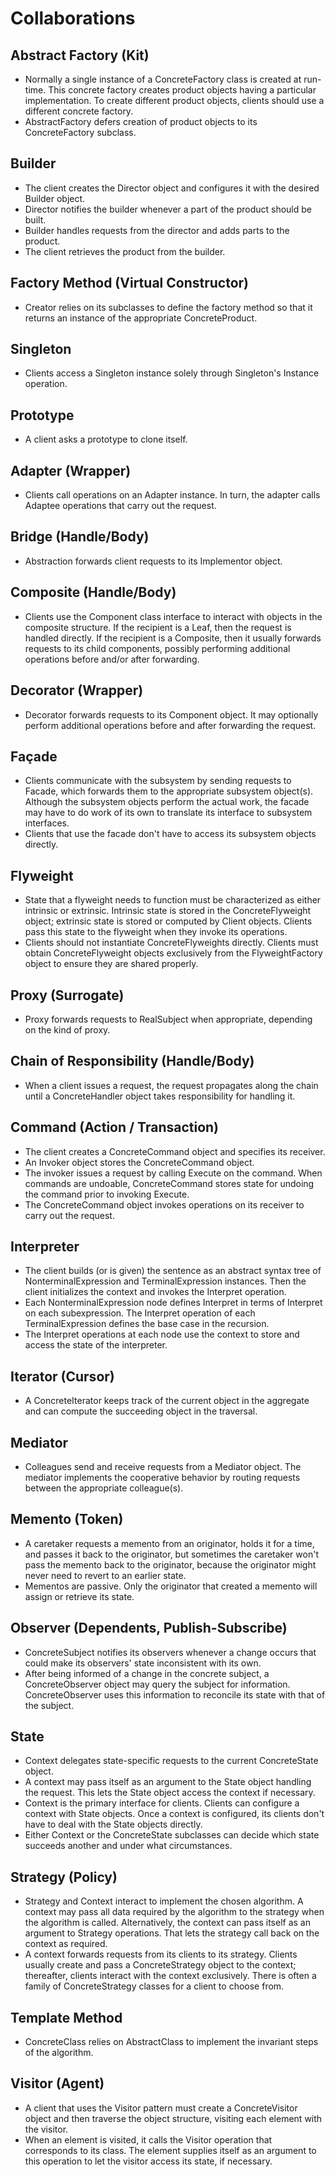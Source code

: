 # Collaborations #

## Abstract Factory (Kit) ##

+ Normally a single instance of a ConcreteFactory class is created at run-time. This concrete factory creates product objects having a particular implementation. To create different product objects, clients should use a different concrete factory.
+ AbstractFactory defers creation of product objects to its ConcreteFactory subclass.

## Builder ##

+ The client creates the Director object and configures it with the desired Builder object.
+ Director notifies the builder whenever a part of the product should be built.
+ Builder handles requests from the director and adds parts to the product.
+ The client retrieves the product from the builder.

## Factory Method (Virtual Constructor) ##

+ Creator relies on its subclasses to define the factory method so that it returns an instance of the appropriate ConcreteProduct.

## Singleton ##

+ Clients access a Singleton instance solely through Singleton's Instance operation.

## Prototype ##

+ A client asks a prototype to clone itself.

## Adapter (Wrapper) ##

+ Clients call operations on an Adapter instance. In turn, the adapter calls Adaptee operations that carry out the request.

## Bridge (Handle/Body) ##

+ Abstraction forwards client requests to its Implementor object.

## Composite (Handle/Body) ##

+ Clients use the Component class interface to interact with objects in the composite structure. If the recipient is a Leaf, then the request is handled directly. If the recipient is a Composite, then it usually forwards requests to its child components, possibly performing additional operations before and/or after forwarding.

## Decorator (Wrapper) ##

+ Decorator forwards requests to its Component object. It may optionally perform additional operations before and after forwarding the request.

## Façade ##

+ Clients communicate with the subsystem by sending requests to Facade, which forwards them to the appropriate subsystem object(s). Although the subsystem objects perform the actual work, the facade may have to do work of its own to translate its interface to subsystem interfaces.
+ Clients that use the facade don't have to access its subsystem objects directly.

## Flyweight ##

+ State that a flyweight needs to function must be characterized as either intrinsic or extrinsic. Intrinsic state is stored in the ConcreteFlyweight object; extrinsic state is stored or computed by Client objects. Clients pass this state to the flyweight when they invoke its operations.
+ Clients should not instantiate ConcreteFlyweights directly. Clients must obtain ConcreteFlyweight objects exclusively from the FlyweightFactory object to ensure they are shared properly.

## Proxy (Surrogate) ##

+ Proxy forwards requests to RealSubject when appropriate, depending on the kind of proxy.

## Chain of Responsibility (Handle/Body) ##

+ When a client issues a request, the request propagates along the chain until a ConcreteHandler object takes responsibility for handling it.

## Command (Action / Transaction) ##

+ The client creates a ConcreteCommand object and specifies its receiver.
+ An Invoker object stores the ConcreteCommand object.
+ The invoker issues a request by calling Execute on the command. When commands are undoable, ConcreteCommand stores state for undoing the command prior to invoking Execute.
+ The ConcreteCommand object invokes operations on its receiver to carry out the request.

## Interpreter ##

+ The client builds (or is given) the sentence as an abstract syntax tree of NonterminalExpression and TerminalExpression instances. Then the client initializes the context and invokes the Interpret operation.
+ Each NonterminalExpression node defines Interpret in terms of Interpret on each subexpression. The Interpret operation of each TerminalExpression defines the base case in the recursion.
+ The Interpret operations at each node use the context to store and access the state of the interpreter.

## Iterator (Cursor) ##

+ A ConcreteIterator keeps track of the current object in the aggregate and can compute the succeeding object in the traversal.

## Mediator ##

+ Colleagues send and receive requests from a Mediator object. The mediator implements the cooperative behavior by routing requests between the appropriate colleague(s).

## Memento (Token) ##

+ A caretaker requests a memento from an originator, holds it for a time, and passes it back to the originator, but sometimes the caretaker won't pass the memento back to the originator, because the originator might never need to revert to an earlier state.
+ Mementos are passive. Only the originator that created a memento will assign or retrieve its state.

## Observer (Dependents, Publish-Subscribe) ##

+ ConcreteSubject notifies its observers whenever a change occurs that could make its observers' state inconsistent with its own.
+ After being informed of a change in the concrete subject, a ConcreteObserver object may query the subject for information. ConcreteObserver uses this information to reconcile its state with that of the subject.

## State ##

+ Context delegates state-specific requests to the current ConcreteState object.
+ A context may pass itself as an argument to the State object handling the request. This lets the State object access the context if necessary.
+ Context is the primary interface for clients. Clients can configure a context with State objects. Once a context is configured, its clients don't have to deal with the State objects directly.
+ Either Context or the ConcreteState subclasses can decide which state succeeds another and under what circumstances.

## Strategy (Policy) ##

+ Strategy and Context interact to implement the chosen algorithm. A context may pass all data required by the algorithm to the strategy when the algorithm is called. Alternatively, the context can pass itself as an argument to Strategy operations. That lets the strategy call back on the context as required.
+ A context forwards requests from its clients to its strategy. Clients usually create and pass a ConcreteStrategy object to the context; thereafter, clients interact with the context exclusively. There is often a family of ConcreteStrategy classes for a client to choose from.

## Template Method ##

+ ConcreteClass relies on AbstractClass to implement the invariant steps of the algorithm.

## Visitor (Agent) ##

+ A client that uses the Visitor pattern must create a ConcreteVisitor object and then traverse the object structure, visiting each element with the visitor.
+ When an element is visited, it calls the Visitor operation that corresponds to its class. The element supplies itself as an argument to this operation to let the visitor access its state, if necessary.
